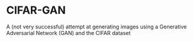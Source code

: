 # CIFAR-GAN
A (not very successful) attempt at generating images using a Generative Adversarial Network (GAN) and the CIFAR dataset
